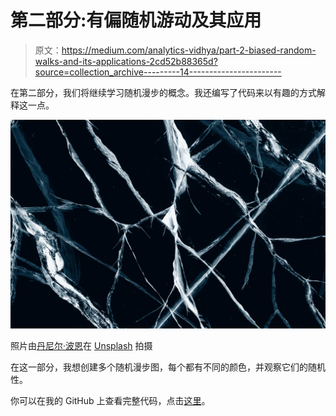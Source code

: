 # 第二部分:有偏随机游动及其应用

> 原文：<https://medium.com/analytics-vidhya/part-2-biased-random-walks-and-its-applications-2cd52b88365d?source=collection_archive---------14----------------------->

在第二部分，我们将继续学习随机漫步的概念。我还编写了代码来以有趣的方式解释这一点。

![](img/389f651e19fb7de5723915713a706945.png)

照片由[丹尼尔·波恩](https://unsplash.com/@danborn?utm_source=unsplash&utm_medium=referral&utm_content=creditCopyText)在 [Unsplash](https://unsplash.com/s/photos/spider-web?utm_source=unsplash&utm_medium=referral&utm_content=creditCopyText) 拍摄

在这一部分，我想创建多个随机漫步图，每个都有不同的颜色，并观察它们的随机性。

你可以在我的 GitHub 上查看完整代码，点击[这里](https://github.com/saikumar-solowarrior/Random-Walk/blob/master/BaisedRandomWalk.py)。